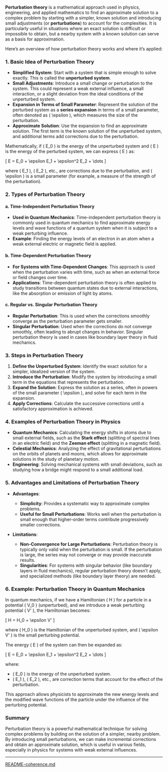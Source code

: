 **Perturbation theory** is a mathematical approach used in physics, engineering, and applied mathematics to find an approximate solution to a complex problem by starting with a simpler, known solution and introducing small adjustments (or **perturbations**) to account for the complexities. It is particularly useful in situations where an exact solution is difficult or impossible to obtain, but a nearby system with a known solution can serve as a basis for approximation.

Here’s an overview of how perturbation theory works and where it’s applied:

### 1. **Basic Idea of Perturbation Theory**
   - **Simplified System**: Start with a system that is simple enough to solve exactly. This is called the **unperturbed system**.
   - **Small Adjustments**: Introduce a small change or perturbation to the system. This could represent a weak external influence, a small interaction, or a slight deviation from the ideal conditions of the unperturbed system.
   - **Expansion in Terms of Small Parameter**: Represent the solution of the perturbed system as a **series expansion** in terms of a small parameter, often denoted as \( \epsilon \), which measures the size of the perturbation.
   - **Approximate Solution**: Use the expansion to find an approximate solution. The first term is the known solution of the unperturbed system, and additional terms add corrections due to the perturbation.

Mathematically, if \( E_0 \) is the energy of the unperturbed system and \( E \) is the energy of the perturbed system, we can express \( E \) as:

\[
E = E_0 + \epsilon E_1 + \epsilon^2 E_2 + \dots
\]

where \( E_1 \), \( E_2 \), etc., are corrections due to the perturbation, and \( \epsilon \) is a small parameter (for example, a measure of the strength of the perturbation).

### 2. **Types of Perturbation Theory**

#### **a. Time-Independent Perturbation Theory**
   - **Used in Quantum Mechanics**: Time-independent perturbation theory is commonly used in quantum mechanics to find approximate energy levels and wave functions of a quantum system when it is subject to a weak perturbing influence.
   - **Example**: Finding the energy levels of an electron in an atom when a weak external electric or magnetic field is applied.

#### **b. Time-Dependent Perturbation Theory**
   - **For Systems with Time-Dependent Changes**: This approach is used when the perturbation varies with time, such as when an external force or field changes over time.
   - **Applications**: Time-dependent perturbation theory is often applied to study transitions between quantum states due to external interactions, like the absorption or emission of light by atoms.

#### **c. Regular vs. Singular Perturbation Theory**
   - **Regular Perturbation**: This is used when the corrections smoothly converge as the perturbation parameter gets smaller.
   - **Singular Perturbation**: Used when the corrections do not converge smoothly, often leading to abrupt changes in behavior. Singular perturbation theory is used in cases like boundary layer theory in fluid mechanics.

### 3. **Steps in Perturbation Theory**

   1. **Define the Unperturbed System**: Identify the exact solution for a simpler, idealized version of the system.
   2. **Introduce the Perturbation**: Modify the system by introducing a small term in the equations that represents the perturbation.
   3. **Expand the Solution**: Express the solution as a series, often in powers of the small parameter \( \epsilon \), and solve for each term in the expansion.
   4. **Apply Corrections**: Calculate the successive corrections until a satisfactory approximation is achieved.

### 4. **Examples of Perturbation Theory in Physics**

   - **Quantum Mechanics**: Calculating the energy shifts in atoms due to small external fields, such as the **Stark effect** (splitting of spectral lines in an electric field) and the **Zeeman effect** (splitting in a magnetic field).
   - **Celestial Mechanics**: Analyzing the effect of gravitational perturbations on the orbits of planets and moons, which allows for approximate solutions in the study of planetary motion.
   - **Engineering**: Solving mechanical systems with small deviations, such as studying how a bridge might respond to a small additional load.

### 5. **Advantages and Limitations of Perturbation Theory**

   - **Advantages**:
     - **Simplicity**: Provides a systematic way to approximate complex problems.
     - **Useful for Small Perturbations**: Works well when the perturbation is small enough that higher-order terms contribute progressively smaller corrections.

   - **Limitations**:
     - **Non-Convergence for Large Perturbations**: Perturbation theory is typically only valid when the perturbation is small. If the perturbation is large, the series may not converge or may provide inaccurate results.
     - **Singularities**: For systems with singular behavior (like boundary layers in fluid mechanics), regular perturbation theory doesn’t apply, and specialized methods (like boundary layer theory) are needed.

### 6. **Example: Perturbation Theory in Quantum Mechanics**

In quantum mechanics, if we have a Hamiltonian \( H \) for a particle in a potential \( V_0 \) (unperturbed), and we introduce a weak perturbing potential \( V' \), the Hamiltonian becomes:

\[
H = H_0 + \epsilon V'
\]

where \( H_0 \) is the Hamiltonian of the unperturbed system, and \( \epsilon V' \) is the small perturbing potential.

The energy \( E \) of the system can then be expanded as:

\[
E = E_0 + \epsilon E_1 + \epsilon^2 E_2 + \dots
\]

where:
- \( E_0 \) is the energy of the unperturbed system.
- \( E_1 \), \( E_2 \), etc., are correction terms that account for the effect of the perturbation.

This approach allows physicists to approximate the new energy levels and the modified wave functions of the particle under the influence of the perturbing potential.

### Summary

Perturbation theory is a powerful mathematical technique for solving complex problems by building on the solution of a simpler, nearby problem. By introducing small perturbations, we can make incremental corrections and obtain an approximate solution, which is useful in various fields, especially in physics for systems with weak external influences.

---

[README-coherence.md](https://t2m.io/OW2tNqz)
